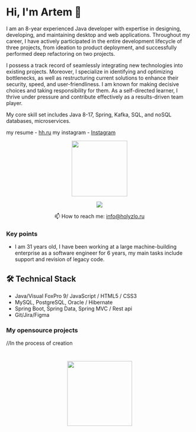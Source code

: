 # Hi, I'm Artem 👋
I am an 8-year experienced Java developer with expertise in designing, developing, and maintaining desktop and
web applications. Throughout my career, I have actively participated in the entire development lifecycle of three
projects, from ideation to product deployment, and successfully performed deep refactoring on two projects. 

I possess a track record of seamlessly integrating new technologies into existing projects. Moreover, I specialize
in identifying and optimizing bottlenecks, as well as restructuring current solutions to enhance their security,
speed, and user-friendliness. I am known for making decisive choices and taking responsibility for them. As a
self-directed learner, I thrive under pressure and contribute effectively as a results-driven team player.

My core skill set includes Java 8-17, Spring, Kafka, SQL, and noSQL databases, microservices.

my resume - <a href='https://tbilisi.headhunter.ge/resume/d49f9480ff0c54fe2a0039ed1f417866646756'>hh.ru</a>
my instagram - <a href='https://www.instagram.com/holyzlo/'>Instagram</a>
<p align='center'>
   <a href="!https://github-readme-streak-stats.herokuapp.com/?user=HolyZlo&theme=vue-dark&hide_border=false"><img
           height=150
           src="https://github-readme-streak-stats.herokuapp.com/?user=HolyZlo&theme=vue-dark&hide_border=false"/></a>
</p>

<p align='center'>
     <a href="https://t.me/holy_zlo">
       <img src="https://img.shields.io/badge/Telegram-2CA5E0?style=for-the-badge&logo=telegram&logoColor=white"/>
   </a>
<p align='center'>
   📫 How to reach me: <a href='mailto:holyzlo91@gmail.com'>info@holyzlo.ru</a>
</p>


### Key points
*   I am 31 years old, I have been working at a large machine-building enterprise as a software engineer for 6 years, my main tasks include support and revision of legacy code.


## 🛠 Technical Stack
*   Java/Visual FoxPro 9/ JavaScript / HTML5 / CSS3
*   MySQL, PostgreSQL, Oracle / Hibernate
*   Spring Boot, Spring Data, Spring MVC / Rest api
*   Git/Jira/Figma

### My opensource projects
//In the process of creation

<div align="center" style="margin: 40px 0">
   <a href="https://github.com/HolyZlo/github-profile-views-counter">
       <img width="175px" src="https://komarev.com/ghpvc/?username=HolyZlo&color=DE002D">
   </a>
</div>
